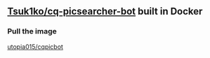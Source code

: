 ## [Tsuk1ko/cq-picsearcher-bot](https://github.com/Tsuk1ko/cq-picsearcher-bot) built in Docker
### Pull the image
   [utopia015/cqpicbot](https://hub.docker.com/r/utopia015/cqpicbot)
